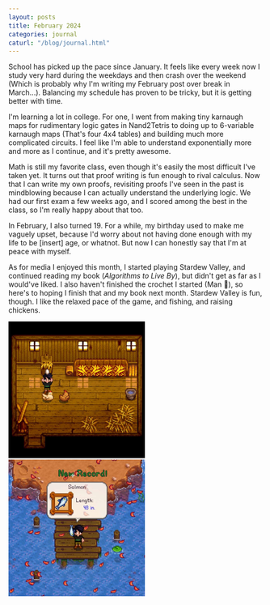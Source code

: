 ```yaml
---
layout: posts
title: February 2024
categories: journal
caturl: "/blog/journal.html"
---
```

School has picked up the pace since January. It feels like every week now I study very hard during the weekdays and then crash over the weekend (Which is probably why I'm writing my February post over break in March...). Balancing my schedule has proven to be tricky, but it is getting better with time.

I'm learning a lot in college. For one, I went from making tiny karnaugh maps for rudimentary logic gates in Nand2Tetris to doing up to 6-variable karnaugh maps (That's four 4x4 tables) and building much more complicated circuits. I feel like I'm able to understand exponentially more and more as I continue, and it's pretty awesome.

Math is still my favorite class, even though it's easily the most difficult I've taken yet. It turns out that proof writing is fun enough to rival calculus. Now that I can write my own proofs, revisiting proofs I've seen in the past is mindblowing because I can actually understand the underlying logic. We had our first exam a few weeks ago, and I scored among the best in the class, so I'm really happy about that too.

In February, I also turned 19. For a while, my birthday used to make me vaguely upset, because I'd worry about not having done enough with my life to be [insert] age, or whatnot. But now I can honestly say that I'm at peace with myself.

As for media I enjoyed this month, I started playing Stardew Valley, and continued reading my book (<i>Algorithms to Live By</i>), but didn't get as far as I would've liked. I also haven't finished the crochet I started (Man :horse:), so here's to hoping I finish that and my book next month. Stardew Valley is fun, though. I like the relaxed pace of the game, and fishing, and raising chickens.

<img src="/images/for-posts/chimkin.png" width="270px"> <img src="/images/for-posts/fish.png" width="270px">